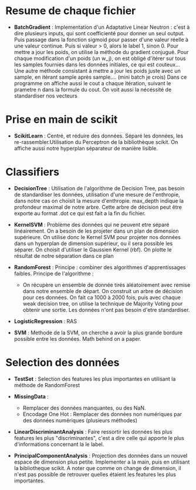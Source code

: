 # Resume de chaque fichier

* __BatchGradient__ : Implementation d'un Adaptative Linear Neutron : c'est à dire plusieurs inputs, qui sont coefficienté pour donner un seul output. Puis passage dans la fonction sigmoid pour passer d'une valeur réelle à une valeur continue. Puis si valeur > 0, alors le label 1, sinon 0. Pour mettre a jour les poids, on utilise la méthode du gradient conjugué. Pour chaque modification d'un poids (un w_j), on est obligé d'itérer sur tous les samples fournies dans les données initiales, ce qui est couteux... Une autre méthode consistant à mettre a jour les poids juste avec un sample, en itérant sample après sample.... (mini batch je crois)
Dans ce programme on affiche aussi le cout a chaque itération, suivant le prametre n dans la formule du cout. On voit aussi la nécéssité de standardiser nos vecteurs

# Prise en main de scikit
* __ScikitLearn__ : Centré, et réduire des données. Séparé les données, les re-rassembler.Utilisation du Perceptron de la bibliothèque scikit. On affiche aussi notre hyperplan séparateur de manière lisible.

# Classifiers

* __DecisionTree__ : Utilisation de l'algorithme de Decision Tree, pas besoin de standardiser les données, utilisation d'une mesure de l'enthropie, dans notre cas on choisit la mesure d'enthropie. max_depth indique la profondeur maximal de notre arbre. Cette arbre de décision peut être exporte au format .dot ce qui est fait a la fin du fichier.

* __KernelSVM__ : Problème des données qui ne peuvent etre séparé linéairement. On a besoin de les projeter dans un plan de dimension supérieure. On utilise donc le Kernel SVM pour projeter nos données dans un hyperplan de dimension supérieur, ou il sera possible les séparer. On choisit d'utiliser le Gaussien Kernel (rbf). On plotte le résultat de notre séparation dans ce plan

* __RandomForest__ : Principe : combiner des algorithmes d'apprentissages faibles. Principe de l'algorithme :
    - On récupère un ensemble de donnée tirés aléatoirement avec remise dans notre ensemble de départ. On construit un arbre de décision pour ces données. On fait ca 1000 à 2000 fois, puis avec chaque weak decision tree, on utilise la technique de Majority Voting pour obtenir une sortie.
Les données n'ont pas besoin d'etre standardiser. 

* __LogisticRegression__ : RAS

* __SVM__ : Methode de la SVM, on cherche a avoir la plus grande bordure possible entre les données. Math behind on a paper. 

# Selection des données

* __TestSet__ : Selection des features les plus importantes en utilisant la méthode de  RandomForest

* __MissingData__ : 
    - Remplacer des données manquantes, ou des NaN. 
    - Encodage One Hot : Remplacer des données non numériques par des données numériques (plusieurs méthodes)

* __LinearDiscriminantAnalysis__ : Faire ressortir les données les plus features les plus "discriminantes", c'est a dire celle qui apporte le plus d'informations concernant la le label.

* __PrincipalComponentAnalysis__ : Projection des données dans un nouvel espace de dimension plus petite. Implementer a la main, puis en utilisant la bibliotheque scikit.
A noter que comme on change de dimension, il n'est pas possible de retrouver quelles étaient les features les plus importantes.

